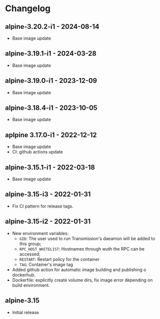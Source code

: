 # Changelog

## alpine-3.20.2-i1 - 2024-08-14

* Base image update

## alpine-3.19.1-i1 - 2024-03-28

* Base image update

## alpine-3.19.0-i1 - 2023-12-09

* Base image update

## alpine-3.18.4-i1 - 2023-10-05

* Base image update

## aplpine 3.17.0-i1 - 2022-12-12

* Base image update
* CI: github actions update

## alpine-3.15.1-i1 - 2022-03-18

* Base image update

## alpine-3.15-i3  -  2022-01-31

* Fix CI pattern for release tags.

## alpine-3.15-i2  -  2022-01-31

* New environment variables:
  * `GID`: The user used to run Transmission's daeamon will be added to this group;
  * `RPC_HOST_WHITELIST`: Hostnames through wuth the RPC can be accessed;
  * `RESTART`: Restart policy for the container
  * `TAG`: Container's image tag
* Added github action for automatic image building and publishing o dockerhub.
* Dockerfile: explicitly create volume dirs, fix image error depending on build environment.

## alpine-3.15

* Initial release
